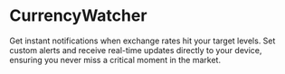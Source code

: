 # CurrencyWatcher
Get instant notifications when exchange rates hit your target levels. Set custom alerts and receive real-time updates directly to your device, ensuring you never miss a critical moment in the market.
